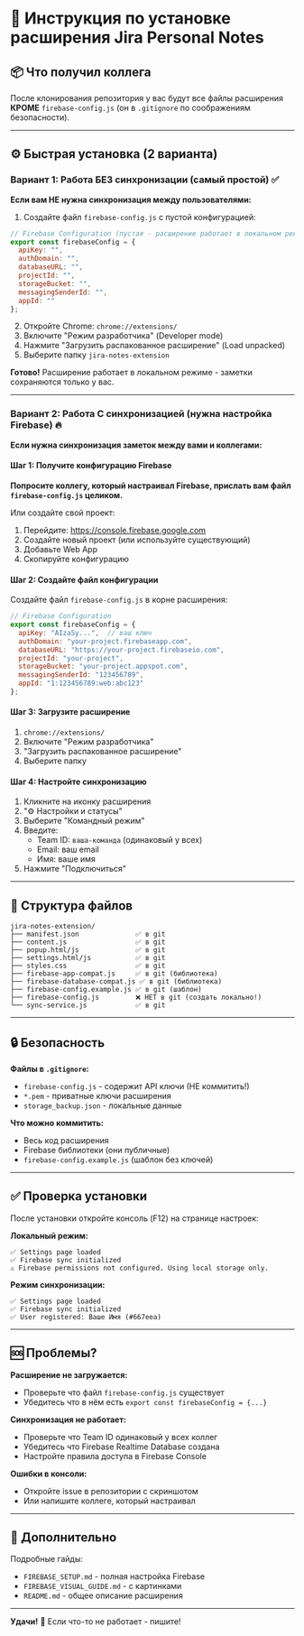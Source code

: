 # 🚀 Инструкция по установке расширения Jira Personal Notes

## 📦 Что получил коллега

После клонирования репозитория у вас будут все файлы расширения **КРОМЕ** `firebase-config.js` (он в `.gitignore` по соображениям безопасности).

---

## ⚙️ Быстрая установка (2 варианта)

### Вариант 1: Работа БЕЗ синхронизации (самый простой) ✅

**Если вам НЕ нужна синхронизация между пользователями:**

1. Создайте файл `firebase-config.js` с пустой конфигурацией:

```javascript
// Firebase Configuration (пустая - расширение работает в локальном режиме)
export const firebaseConfig = {
  apiKey: "",
  authDomain: "",
  databaseURL: "",
  projectId: "",
  storageBucket: "",
  messagingSenderId: "",
  appId: ""
};
```

2. Откройте Chrome: `chrome://extensions/`
3. Включите "Режим разработчика" (Developer mode)
4. Нажмите "Загрузить распакованное расширение" (Load unpacked)
5. Выберите папку `jira-notes-extension`

**Готово!** Расширение работает в локальном режиме - заметки сохраняются только у вас.

---

### Вариант 2: Работа С синхронизацией (нужна настройка Firebase) 🔥

**Если нужна синхронизация заметок между вами и коллегами:**

#### Шаг 1: Получите конфигурацию Firebase

**Попросите коллегу, который настраивал Firebase, прислать вам файл `firebase-config.js` целиком.**

Или создайте свой проект:

1. Перейдите: https://console.firebase.google.com
2. Создайте новый проект (или используйте существующий)
3. Добавьте Web App
4. Скопируйте конфигурацию

#### Шаг 2: Создайте файл конфигурации

Создайте файл `firebase-config.js` в корне расширения:

```javascript
// Firebase Configuration
export const firebaseConfig = {
  apiKey: "AIzaSy...",  // ваш ключ
  authDomain: "your-project.firebaseapp.com",
  databaseURL: "https://your-project.firebaseio.com",
  projectId: "your-project",
  storageBucket: "your-project.appspot.com",
  messagingSenderId: "123456789",
  appId: "1:123456789:web:abc123"
};
```

#### Шаг 3: Загрузите расширение

1. `chrome://extensions/`
2. Включите "Режим разработчика"
3. "Загрузить распакованное расширение"
4. Выберите папку

#### Шаг 4: Настройте синхронизацию

1. Кликните на иконку расширения
2. "⚙️ Настройки и статусы"
3. Выберите "Командный режим"
4. Введите:
   - Team ID: `ваша-команда` (одинаковый у всех)
   - Email: ваш email
   - Имя: ваше имя
5. Нажмите "Подключиться"

---

## 📂 Структура файлов

```
jira-notes-extension/
├── manifest.json              ✅ в git
├── content.js                 ✅ в git
├── popup.html/js              ✅ в git
├── settings.html/js           ✅ в git
├── styles.css                 ✅ в git
├── firebase-app-compat.js     ✅ в git (библиотека)
├── firebase-database-compat.js ✅ в git (библиотека)
├── firebase-config.example.js ✅ в git (шаблон)
├── firebase-config.js         ❌ НЕТ в git (создать локально!)
└── sync-service.js            ✅ в git
```

---

## 🔒 Безопасность

**Файлы в `.gitignore`:**
- `firebase-config.js` - содержит API ключи (НЕ коммитить!)
- `*.pem` - приватные ключи расширения
- `storage_backup.json` - локальные данные

**Что можно коммитить:**
- Весь код расширения
- Firebase библиотеки (они публичные)
- `firebase-config.example.js` (шаблон без ключей)

---

## ✅ Проверка установки

После установки откройте консоль (F12) на странице настроек:

**Локальный режим:**
```
✅ Settings page loaded
✅ Firebase sync initialized
⚠️ Firebase permissions not configured. Using local storage only.
```

**Режим синхронизации:**
```
✅ Settings page loaded
✅ Firebase sync initialized
✅ User registered: Ваше Имя (#667eea)
```

---

## 🆘 Проблемы?

**Расширение не загружается:**
- Проверьте что файл `firebase-config.js` существует
- Убедитесь что в нём есть `export const firebaseConfig = {...}`

**Синхронизация не работает:**
- Проверьте что Team ID одинаковый у всех коллег
- Убедитесь что Firebase Realtime Database создана
- Настройте правила доступа в Firebase Console

**Ошибки в консоли:**
- Откройте issue в репозитории с скриншотом
- Или напишите коллеге, который настраивал

---

## 📝 Дополнительно

Подробные гайды:
- `FIREBASE_SETUP.md` - полная настройка Firebase
- `FIREBASE_VISUAL_GUIDE.md` - с картинками
- `README.md` - общее описание расширения

---

**Удачи!** 🚀 Если что-то не работает - пишите!
